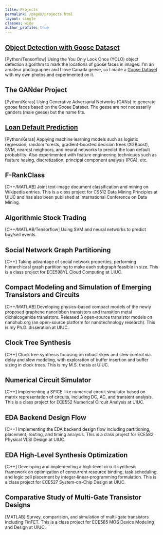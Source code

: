 ```yaml
---
title: Projects
permalink: /pages/projects.html
layout: single
classes: wide
author_profile: true
---
```


## [Object Detection with Goose Dataset](/projects/goose-detection.html)
[Python/Tensorflow]
Using the You Only Look Once (YOLO) object detection algorithm to mark the locations of goose faces in images. I'm an amateur photographer and I love Canada geese, so I made a [Goose Dataset](https://github.com/steggie3/goose-dataset) with my own photos and experimented on it.

## The GANder Project
[Python/Keras]
Using Generative Adversarial Networks (GANs) to generate goose faces based on the Goose Dataset. The geese are not necessarily ganders (male geese) but the name fits.

## [Loan Default Prediction](/projects/loan-default.html)
[Python/Keras]
Applying machine learning models such as logistic regression, random forests, gradient-boosted decision trees (XGBoost), SVM, nearest neighbors, and neural networks to predict the loan default probability. Also experimented with feature engineering techniques such as feature hasing, discretization, principal component analysis (PCA), etc.

## F-RankClass
[C++/MATLAB]
Joint text-image document classification and mining on Wikipedia entries. This is a class project for CS512 Data Mining Principles at UIUC and has also been published at International Conference on Data Mining. 

## Algorithmic Stock Trading
[C++/MATLAB/Tensorflow]
Using SVM and neural networks to predict buy/sell events.

## Social Network Graph Partitioning
[C++]
Taking advantage of social network properties, performing hierarchicasl graph partitioning to make each subgraph feasible in size. This is a class project for ECE598YL Cloud Computing at UIUC.

## Compact Modeling and Simulation of Emerging Transistors and Circuits
[C++/MATLAB]
Developing physics-based compact models of the newly proposed graphene nanoribbon transistors and transition metal dichalcogenide transistors. Released 3 open-source transistor models on nanohub.org (an open-source platform for nanotechnology research). This is my Ph.D. disseration at UIUC.

## Clock Tree Synthesis
[C++]
Clock tree synthesis focusing on robust skew and slew control via delay and slew modeling, with exploration of buffer insertion and buffer sizing in clock trees. This is my M.S. thesis at UIUC.

## Numerical Circuit Simulator
[C++]
Implementing a SPICE-like numerical circuit simulator based on matrix representation of circuits, including DC, AC, and transient analysis. This is a class project for ECE552 Numerical Circuit Analysis at UIUC.

## EDA Backend Design Flow
[C++]
Implementing the EDA backend design flow including partitioning, placement, routing, and timing analysis. This is a class project for ECE582 Physical VLSI Design at UIUC.

## EDA High-Level Synthesis Optimization
[C++]
Developing and implementing a high-level circuit synthesis framework on optimization of concurrent resource binding, task scheduling, and logic cell placement by integer-linear-programming formulation. This is a class project for ECE527 System-on-Chip Design at UIUC.

## Comparative Study of Multi-Gate Transistor Designs
[MATLAB]
Survey, comparision, and simulation of multi-gate transistors including FinFET. This is a class project for ECE585 MOS Device Modeling and Design at UIUC.

